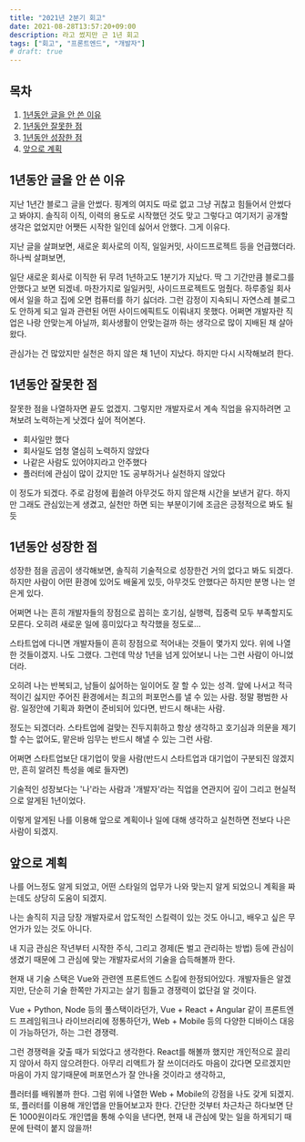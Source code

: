 ```yaml
---
title: "2021년 2분기 회고"
date: 2021-08-28T13:57:20+09:00
description: 라고 썼지만 근 1년 회고
tags: ["회고", "프론트엔드", "개발자"]
# draft: true
---
```


## 목차

1. [1년동안 글을 안 쓴 이유](#first)
2. [1년동안 잘못한 점](#second)
3. [1년동안 성장한 점](#third)
4. [앞으로 계획](#fourth)

<h2 id="first">1년동안 글을 안 쓴 이유</h2>

지난 1년간 블로그 글을 안썼다. 핑계의 여지도 따로 없고 그냥 귀찮고 힘들어서 안썼다고 봐야지.
솔직히 이직, 이력의 용도로 시작했던 것도 맞고 그렇다고 여기저기 공개할 생각은 없었지만 어쨋든 시작한 일인데 싫어서 안했다. 그게 이유다.

지난 글을 살펴보면, 새로운 회사로의 이직, 일일커밋, 사이드프로젝트 등을 언급했더라. 하나씩 살펴보면,

일단 새로운 회사로 이직한 뒤 무려 1년하고도 1분기가 지났다. 딱 그 기간만큼 블로그를 안했다고 보면 되겠네.
마찬가지로 일일커밋, 사이드프로젝트도 멈췄다. 하루종일 회사에서 일을 하고 집에 오면 컴퓨터를 하기 싫더라. 그런 감정이 지속되니
자연스레 블로그도 안하게 되고 일과 관련된 어떤 사이드에픽트도 이뤄내지 못했다.
어쩌면 개발자란 직업은 나랑 안맞는게 아닐까, 회사생활이 안맞는걸까 하는 생각으로 많이 지배된 채 살아왔다.

관심가는 건 많았지만 실천은 하지 않은 채 1년이 지났다. 하지만 다시 시작해보려 한다.

<h2 id="second">1년동안 잘못한 점</h2>

잘못한 점을 나열하자면 끝도 없겠지. 그렇지만 개발자로서 계속 직업을 유지하려면 고쳐보려 노력하는게 낫겠다 싶어 적어본다.

- 회사일만 했다
- 회사일도 엄청 열심히 노력하지 않았다
- 나같은 사람도 있어야지라고 안주했다
- 플러터에 관심이 많이 갔지만 1도 공부하거나 실천하지 않았다

이 정도가 되겠다. 주로 감정에 휩쓸려 아무것도 하지 않은채 시간을 보낸거 같다.
하지만 그래도 관심있는게 생겼고, 실천만 하면 되는 부분이기에 조금은 긍정적으로 봐도 될듯

<h2 id="third">1년동안 성장한 점</h2>

성장한 점을 곰곰이 생각해보면, 솔직히 기술적으로 성장한건 거의 없다고 봐도 되겠다.
하지만 사람이 어떤 환경에 있어도 배울게 있듯, 아무것도 안했다곤 하지만 분명 나는 얻은게 있다.

어쩌면 나는 흔히 개발자들의 장점으로 꼽히는 호기심, 실행력, 집중력 모두 부족할지도 모른다.
오히려 새로운 일에 흥미있다고 착각했을 정도로...

스타트업에 다니면 개발자들이 흔히 장점으로 적어내는 것들이 몇가지 있다. 위에 나열한 것들이겠지.
나도 그랬다. 그런데 막상 1년을 넘게 있어보니 나는 그런 사람이 아니었더라.

오히려 나는 반복되고, 남들이 싫어하는 일이어도 잘 할 수 있는 성격.
앞에 나서고 적극적이긴 싫지만 주어진 환경에서는 최고의 퍼포먼스를 낼 수 있는 사람.
정말 평범한 사람.
일정안에 기획과 화면이 준비되어 있다면, 반드시 해내는 사람.

정도는 되겠더라. 스타트업에 걸맞는 진두지휘하고 항상 생각하고 호기심과 의문을 제기할 수는 없어도,
맡은바 임무는 반드시 해낼 수 있는 그런 사람.

어쩌면 스타트업보단 대기업이 맞을 사람(반드시 스타트업과 대기업이 구분되진 않겠지만, 흔히 알려진 특성을 예로 들자면)

기술적인 성장보다는 '나'라는 사람과 '개발자'라는 직업을 연관지어 깊이 그리고 현실적으로 알게된 1년이었다.

이렇게 알게된 나를 이용해 앞으로 계획이나 일에 대해 생각하고 실천하면 전보다 나은 사람이 되겠지.

<h2 id="fourth">앞으로 계획</h2>

나를 어느정도 알게 되었고, 어떤 스타일의 업무가 나와 맞는지 알게 되었으니 계획을 짜는데도 상당히 도움이 되겠지.

나는 솔직히 지금 당장 개발자로서 압도적인 스킬력이 있는 것도 아니고, 배우고 싶은 무언가가 있는 것도 아니다.

내 지금 관심은 작년부터 시작한 주식, 그리고 경제(돈 벌고 관리하는 방법) 등에 관심이 생겼기 때문에 그 관심에 맞는 개발자로서의 기술을 습득해볼까 한다.

현재 내 기술 스택은 Vue와 관련엔 프론트엔드 스킬에 한정되어있다. 개발자들은 알겠지만, 단순히 기술 한쪽만 가지고는 살기 힘들고 경쟁력이 없단걸 알 것이다.

Vue + Python, Node 등의 풀스택이라던가, Vue + React + Angular 같이 프론트엔드 프레임워크나 라이브러리에 정통하던가, Web + Mobile 등의 다양한 디바이스 대응이 가능하던가,
하는 그런 경쟁력.

그런 경쟁력을 갖출 때가 되었다고 생각한다.
React를 해볼까 했지만 개인적으로 끌리지 않아서 하지 않으려한다. 아무리 리액트가 잘 쓰이더라도 마음이 갔다면 모르겠지만 마음이 가지 않기때문에 퍼포먼스가 잘 안나올 것이라고 생각하고,

플러터를 배워볼까 한다. 그럼 위에 나열한 Web + Mobile의 강점을 나도 갖게 되겠지. 또, 플러터를 이용해 개인앱을 만들어보고자 한다. 간단한 것부터 차근차근 하다보면
단 돈 1000원이라도 개인앱을 통해 수익을 낸다면, 현재 내 관심에 맞는 일을 하게되기 때문에 탄력이 붙지 않을까!
